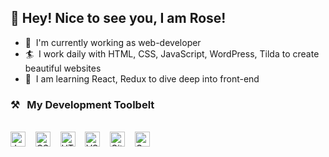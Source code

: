 ## 👋  Hey! Nice to see you, I am Rose!

- 👔 &nbsp;I'm currently working as web-developer 
- 🏄 &nbsp;I work daily with HTML, CSS, JavaScript, WordPress, Tilda to create beautiful websites
- 🚀 &nbsp;I am learning React, Redux to dive deep into front-end

### ⚒&nbsp;&nbsp;&nbsp;My Development Toolbelt
<br><img alt="JavaScript" title="JavaScript" src="https://user-images.githubusercontent.com/1680157/87443764-4af82c80-c5cc-11ea-82c2-c368ee12cf6d.png" height="24">&nbsp;&nbsp;&nbsp;&nbsp;<img alt="CSS" title="CSS" src="https://user-images.githubusercontent.com/1680157/87443759-4a5f9600-c5cc-11ea-8ae0-715433c1f781.png" height="24">&nbsp;&nbsp;&nbsp;&nbsp;<img alt="HTML" title="HTML" src="https://user-images.githubusercontent.com/1680157/87443762-4af82c80-c5cc-11ea-85cf-57be0e83c169.png" height="24">&nbsp;&nbsp;&nbsp;&nbsp;<img alt="VS Code" title="VS Code" src="https://user-images.githubusercontent.com/1680157/87443751-492e6900-c5cc-11ea-9854-f82d4d921133.png" height="24">&nbsp;&nbsp;&nbsp;&nbsp;<img alt="Git" title="Git" src="https://user-images.githubusercontent.com/1680157/87443755-49c6ff80-c5cc-11ea-954a-579f7c72873a.png" height="24">&nbsp;&nbsp;&nbsp;&nbsp;<img alt="Google Chrome" title="Google Chrome" src="https://user-images.githubusercontent.com/1680157/87443745-47fd3c00-c5cc-11ea-878f-44f34572775e.png" height="24"><br>

